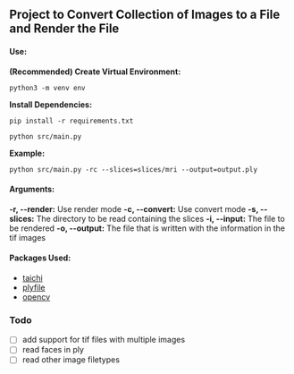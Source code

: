 ## Project to Convert Collection of Images to a File and Render the File

#### Use:
**(Recommended) Create Virtual Environment:**
```
python3 -m venv env
```
**Install Dependencies:**
```
pip install -r requirements.txt
```
```
python src/main.py
```
**Example:**
```
python src/main.py -rc --slices=slices/mri --output=output.ply
```

#### Arguments:
**-r, --render:** Use render mode
**-c, --convert:** Use convert mode
**-s, --slices:** The directory to be read containing the slices
**-i, --input:** The file to be rendered
**-o, --output:** The file that is written with the information in the tif images

#### Packages Used:
* [taichi](https://github.com/taichi-dev/taichi)
* [plyfile](https://github.com/dranjan/python-plyfile)
* [opencv](https://github.com/opencv/opencv-python)

### Todo
* [ ] add support for tif files with multiple images
* [ ] read faces in ply
* [ ] read other image filetypes